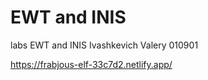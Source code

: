 # EWT and INIS
labs EWT and INIS Ivashkevich Valery 010901

https://frabjous-elf-33c7d2.netlify.app/
